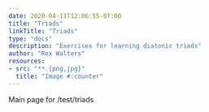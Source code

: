 ```yaml
---
date: 2020-04-11T12:06:55-07:00
title: "Triads"
linkTitle: "Triads"
type: "docs"
description: "Exercises for learning diatonic triads"
author: "Rex Walters"
resources:
- src: "**.{png,jpg}"
  title: "Image #:counter"
---
```


Main page for /test/triads

